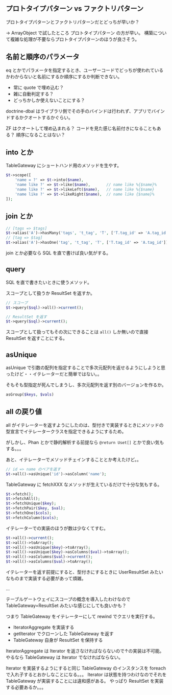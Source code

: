 
## プロトタイプパターン vs ファクトリパターン

プロトタイプパターンとファクトリパターンだとどっちが早いか？

→
ArrayObject で試したところ プロトタイプパターン の方が早い。
構築について複雑な処理が不要ならプロトタイプパターンのほうが良さそう。

## 名前と順序のパラメータ

eq とかでパラメータを指定するとき、ユーザーコードでどっちが使われているかわからないと名前にするか順序にするか判断できない。

- 常に quote で埋め込む？
- 雑に自動判定する？
- どっちかしか使えないことにする？

doctrine-dbal はライブラリ側でその手のバインドは行われず、アプリでバインドするかクオートするかぐらい。

ZF はクオートして埋め込まれる？ コードを見た感じ名前付きになることもある？ 順序になることはない？

## into とか

TableGateway にショートハンド用のメソッドを生やす。

```php
$t->scope([
    'name = ?' => $t->into($name),
    'name like ?' => $t->like($name),       // name like %{$name}%
    'name like ?' => $t->likeLeft($name),   // name like %{$name}
    'name like ?' => $t->likeRight($name),  // name like {$name}%
]);
```

## join とか

```php
// [tags => $tags]
$t->alias('A')->hasMany('tags', 't_tag', 'T', ['T.tag_id' => 'A.tag_id']);
// [tag => $tag]
$t->alias('A')->hasOne('tag', 't_tag', 'T', ['T.tag_id' => 'A.tag_id']);
```

join とか必要なら SQL を直で書けば良い気がする。

## query

SQL を直で書きたいときに使うメソッド。

スコープとして扱うか ResultSet を返すか。

```php
// スコープ
$t->query($sql)->all()->current();

// ResultSet を返す
$t->query($sql)->current();
```

スコープとして扱ってもその次にできることは `all()` しか無いので直接 ResultSet を返すことにする。

## asUnique

asUnique で引数の配列を指定することで多次元配列を返せるようにしようと思ったけど・・イテレーターだと簡単ではない。。

そもそも型指定が死んでしまうし、多次元配列を返す別のバージョンを作るか。

```php
asGroup($keys, $vals)
```

## all の戻り値

all がイテレーターを返すようにしたのは、型付きで実装するときにメソッドの型宣言でイテレータークラスを指定できるようにするため。

がしかし、Phan とかで静的解析する前提なら `@return Uset[]` とかで良い気もする。。。

あと、イテレーターでメソッドチェインすることとか考えたけど。。

```php
// id => name のペアを返す
$t->all()->asUnique('id')->asColumn('name');
```

TableGateway に fetchXXX なメソッドが生えているだけで十分な気もする。

```php
$t->fetch();
$t->fetchAll();
$t->fetchUnique($key);
$t->fetchPair($key, $val);
$t->fetchOne($cols);
$t->fetchColumn($cols);
```

イテレーターでの実装のほうが数は少なくてすむ。

```php
$t->all()->current();
$t->all()->toArray();
$t->all()->asUnique($key)->toArray();
$t->all()->asUnique($key)->asColumns($val)->toArray();
$t->all()->asColumns($val)->current();
$t->all()->asColumns($val)->toArray();
```

イテレーターを返す前提にすると、型付きにするときに UserResultSet みたいなものまで実装する必要があって煩雑。

...

テーブルゲートウェイにスコープの概念を導入したわけなので TableGateway=ResultSet みたいな感じにしても良いかも？

つまり TableGateway をイテレーターにして rewind でクエリを実行する。

- IteratorAggregate を実装する
- getIterator でクローンした TableGateway を返す
- TableGateway 自身が ResultSet を保持する

IteratorAggregate は Iterator を返さなければならないので↑の実装は不可能。
やるなら TableGateway は Iterator でなければならない。

Iterator を実装するようにすると同じ TableGateway のインスタンスを foreach で入れ子するとおかしなことになる。。。
Iterator は状態を持つわけなのでそれを TableGateway が実装することには違和感がある。
やっぱり ResultSet を実装する必要あるか。。。
